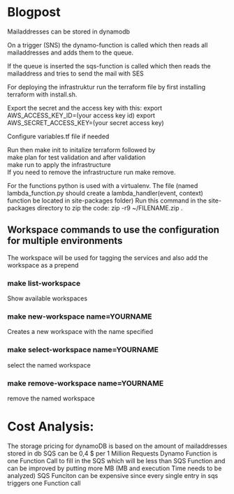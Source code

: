 # Blogpost

Mailaddresses can be stored in dynamodb


On a trigger (SNS) the dynamo-function is called which then reads all mailaddresses and adds them to the queue.<br/>

If the queue is inserted the sqs-function is called which then reads the mailaddress and tries to send the mail with SES




For deploying the infrastruktur run the terraform file by first installing terraform with install.sh.

Export the secret and the access key with this:
export AWS_ACCESS_KEY_ID=(your access key id)
export AWS_SECRET_ACCESS_KEY=(your secret access key)

Configure variables.tf file if needed

Run then make init to initalize terraform followed by <br/>
make plan for test validation and after validation <br/>
make run to apply the infrastructure<br/>
If you need to remove the infrastructure run make remove.

For the functions python is used with a virtualenv.
The file (named lambda_function.py should create a lambda_handler(event, context) function be located in site-packages folder)
Run this command in the site-packages directory to zip the code: zip -r9 ~/FILENAME.zip .


## Workspace commands to use the configuration for multiple environments
The workspace will be used for tagging the services and also add the workspace as a prepend

### make list-workspace
Show available workspaces


### make new-workspace name=YOURNAME
Creates a new workspace with the name specified


### make select-workspace name=YOURNAME
select the named workspace


### make remove-workspace name=YOURNAME
remove the named workspace



# Cost Analysis:
The storage pricing for dynamoDB is based on the amount of mailaddresses stored in db
SQS can be 0,4 $ per 1 Million Requests
Dynamo Function is one Function Call to fill in the SQS which will be less than SQS Function and can be improved by putting more MB (MB and execution Time needs to be analyzed)
SQS Funciton can be expensive since every single entry in sqs triggers one Function call